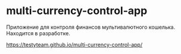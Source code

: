# multi-currency-control-app

Приложение для контроля финансов мультивалютного кошелька. Находится в разработке.

https://testyteam.github.io/multi-currency-control-app/
